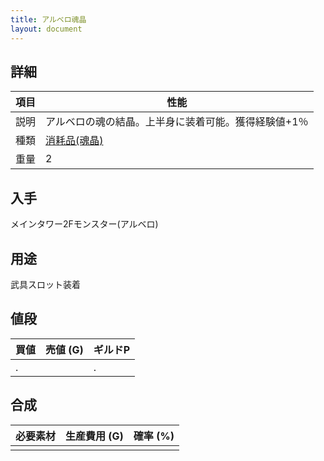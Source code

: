 ```yaml
---
title: アルベロ魂晶
layout: document
---
```

## 詳細

|項目|性能|
|---|---|
|説明|アルベロの魂の結晶。上半身に装着可能。獲得経験値+1％|
|種類|[消耗品(魂晶)](消耗品(魂晶))|
|重量|2|

## 入手

メインタワー2Fモンスター(アルベロ)

## 用途

武具スロット装着

## 値段

|買値|売値 (G)|ギルドP|
|---|---|---|
|.||.|

## 合成

|必要素材|生産費用 (G)|確率 (%)|
|---|---|---|
||||

